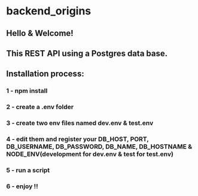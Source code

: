 # backend_origins

## Hello & Welcome!

## This REST API using a Postgres data base.

## Installation process:

###  1 - npm install
###  2 - create a .env folder
###  3 - create two env files named dev.env & test.env
###  4 - edit them and register your DB_HOST, PORT, DB_USERNAME, DB_PASSWORD, DB_NAME, DB_HOSTNAME & NODE_ENV(development for dev.env & test for test.env)
###  5 - run a script
###  6 - enjoy !!
